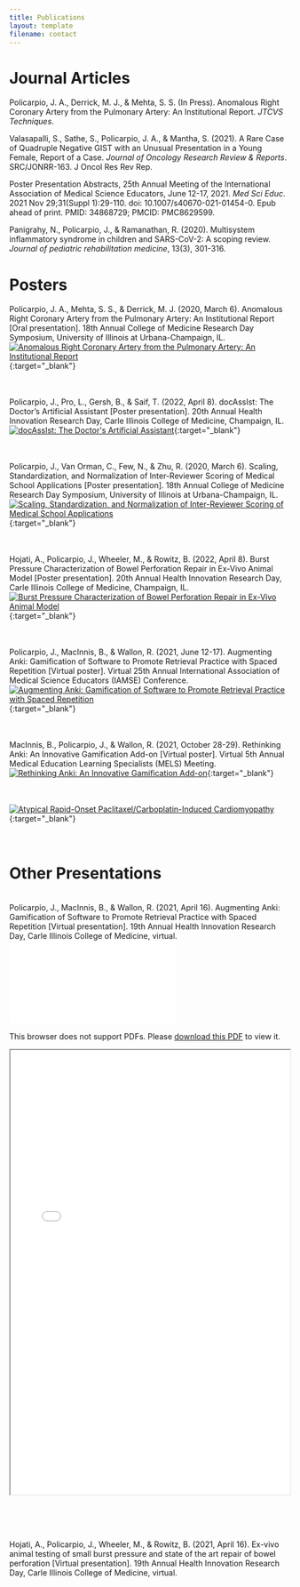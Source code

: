 ```yaml
---
title: Publications
layout: template
filename: contact
---
```


# Journal Articles

Policarpio, J. A., Derrick, M. J., & Mehta, S. S. (In Press). Anomalous Right Coronary Artery from the Pulmonary Artery: An Institutional Report. *JTCVS Techniques*.

Valasapalli, S., Sathe, S., Policarpio, J. A., & Mantha, S. (2021). A Rare Case of Quadruple Negative GIST with an Unusual Presentation in a Young Female, Report of a Case. *Journal of Oncology Research Review & Reports*. SRC/JONRR-163. J Oncol Res Rev Rep.

Poster Presentation Abstracts, 25th Annual Meeting of the International Association of Medical Science Educators, June 12-17, 2021. *Med Sci Educ*. 2021 Nov 29;31(Suppl 1):29-110. doi: 10.1007/s40670-021-01454-0. Epub ahead of print. PMID: 34868729; PMCID: PMC8629599.

Panigrahy, N., Policarpio, J., & Ramanathan, R. (2020). Multisystem inflammatory syndrome in children and SARS-CoV-2: A scoping review. *Journal of pediatric rehabilitation medicine*, 13(3), 301-316.

# Posters

Policarpio, J. A., Mehta, S. S., & Derrick, M. J. (2020, March 6). Anomalous Right Coronary Artery from the Pulmonary Artery: An Institutional Report [Oral presentation]. 18th Annual College of Medicine Research Day Symposium, University of Illinois at Urbana-Champaign, IL.
[![Anomalous Right Coronary Artery from the Pulmonary Artery: An Institutional
Report](https://github.com/jopeo/jopeo/blob/master/posters/ARCAPA_Policarpio.jpg?raw=true)](https://github.com/jopeo/jopeo/blob/master/posters/ARCAPA_Policarpio.jpg?raw=true){:target="_blank"}
<br><br><br>

Policarpio, J., Pro, L., Gersh, B., & Saif, T. (2022, April 8). docAssIst: The Doctor’s Artificial Assistant [Poster presentation]. 20th Annual Health Innovation Research Day, Carle Illinois College of Medicine, Champaign, IL.
[![docAssIst: The Doctor's Artificial
Assistant](https://github.com/jopeo/jopeo/blob/master/posters/docAssIst_HIRD_2022.jpg?raw=true)](https://github.com/jopeo/jopeo/blob/master/posters/docAssIst_HIRD_2022.jpg?raw=true){:target="_blank"}
<br><br><br>

Policarpio, J., Van Orman, C., Few, N., & Zhu, R. (2020, March 6). Scaling, Standardization, and Normalization of Inter-Reviewer Scoring of Medical School Applications [Poster presentation]. 18th Annual College of Medicine Research Day Symposium, University of Illinois at Urbana-Champaign, IL.
[![Scaling, Standardization, and Normalization of Inter-Reviewer Scoring of Medical School
Applications](https://github.com/jopeo/jopeo/blob/master/posters/scalstandnorm_scoring_Policarpio.jpg?raw=true)](https://github.com/jopeo/jopeo/blob/master/posters/scalstandnorm_scoring_Policarpio.jpg?raw=true){:target="_blank"}
<br><br><br>

Hojati, A., Policarpio, J., Wheeler, M., & Rowitz, B. (2022, April 8). Burst Pressure Characterization of Bowel Perforation Repair in Ex-Vivo Animal Model [Poster presentation]. 20th Annual Health Innovation Research Day, Carle Illinois College of Medicine, Champaign, IL.
[![Burst Pressure Characterization of Bowel Perforation Repair in Ex-Vivo Animal
Model](https://github.com/jopeo/jopeo/blob/master/posters/Burst_pressure_HIRD_2022.jpg?raw=true)](https://github.com/jopeo/jopeo/blob/master/posters/Burst_pressure_HIRD_2022.jpg?raw=true){:target="_blank"}
<br><br><br>

Policarpio, J., MacInnis, B.,  & Wallon, R. (2021, June 12-17). Augmenting Anki: Gamification of Software to Promote Retrieval Practice with Spaced Repetition [Virtual poster]. Virtual 25th Annual International Association of Medical Science Educators (IAMSE) Conference.
[![Augmenting Anki: Gamification of Software to Promote Retrieval Practice with Spaced
Repetition](https://github.com/jopeo/jopeo.github.io/blob/master/Images/Research/Policarpio_MacInnis_Wallon_poster_IAMSE.jpg?raw=true)](https://github.com/jopeo/jopeo.github.io/blob/master/Images/Research/Policarpio_MacInnis_Wallon_poster_IAMSE.jpg?raw=true){:target="_blank"}
<br><br><br>

MacInnis, B., Policarpio, J., & Wallon, R. (2021, October 28-29). Rethinking Anki: An Innovative Gamification Add-on [Virtual poster]. Virtual 5th Annual Medical Education Learning Specialists (MELS) Meeting.
[![Rethinking Anki: An Innovative Gamification
Add-on](https://github.com/jopeo/jopeo.github.io/blob/master/Images/Research/Policarpio_MacInnis_Wallon_poster_IAMSE.jpg?raw=true)](https://github.com/jopeo/jopeo.github.io/blob/master/Images/Research/Policarpio_MacInnis_Wallon_poster_IAMSE.jpg?raw=true){:target="_blank"}
<br><br><br>

[![Atypical Rapid-Onset Paclitaxel/Carboplatin-Induced
Cardiomyopathy](https://github.com/jopeo/jopeo/blob/master/posters/Atypical_Cardiomyopathy.jpg?raw=true)](https://github.com/jopeo/jopeo/blob/master/posters/Atypical_Cardiomyopathy.jpg?raw=true){:target="_blank"}
<br><br><br>

# Other Presentations
<br>
Policarpio, J., MacInnis, B.,  & Wallon, R. (2021, April 16). Augmenting Anki: Gamification of Software to Promote Retrieval Practice with Spaced Repetition [Virtual presentation]. 19th Annual Health Innovation Research Day, Carle Illinois College of Medicine, virtual.
<object data="./Images/pdfs/CIMED_HIRD.pdf"
    type="application/pdf"
    width="100%"
    height="800px">
    <embed src="./Images/pdfs/CIMED_HIRD.pdf">
        <p>This browser does not support PDFs. Please <a href="./Images/Research/CIMED_HIRD.pdf">download this PDF</a> to view it.</p>
    </embed>
</object>

<iframe width="100%" height="800" src="./Images/pdfs/CIMED_HIRD.pdf">
</iframe>

<br><br><br>

Hojati, A., Policarpio, J., Wheeler, M., & Rowitz, B. (2021, April 16). Ex-vivo animal testing of small burst pressure and state of the art repair of bowel perforation [Virtual presentation]. 19th Annual Health Innovation Research Day, Carle Illinois College of Medicine, virtual.

